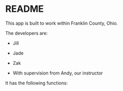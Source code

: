 # README

This app is built to work within Franklin County, Ohio. 

The developers are:

* Jill

* Jade

* Zak

* With supervision from Andy, our instructor

It has the following functions:
